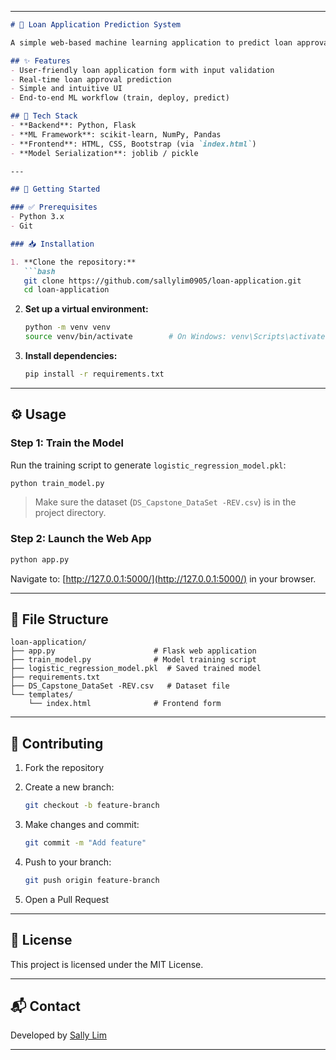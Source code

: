 
---

````markdown
# 🏦 Loan Application Prediction System

A simple web-based machine learning application to predict loan approval using a logistic regression model. Built with Flask and Scikit-learn.

## ✨ Features
- User-friendly loan application form with input validation  
- Real-time loan approval prediction  
- Simple and intuitive UI  
- End-to-end ML workflow (train, deploy, predict)

## 🧰 Tech Stack
- **Backend**: Python, Flask  
- **ML Framework**: scikit-learn, NumPy, Pandas  
- **Frontend**: HTML, CSS, Bootstrap (via `index.html`)  
- **Model Serialization**: joblib / pickle

---

## 🚀 Getting Started

### ✅ Prerequisites
- Python 3.x  
- Git  

### 📥 Installation

1. **Clone the repository:**
   ```bash
   git clone https://github.com/sallylim0905/loan-application.git
   cd loan-application
````

2. **Set up a virtual environment:**

   ```bash
   python -m venv venv
   source venv/bin/activate        # On Windows: venv\Scripts\activate
   ```

3. **Install dependencies:**

   ```bash
   pip install -r requirements.txt
   ```

---

## ⚙️ Usage

### Step 1: Train the Model

Run the training script to generate `logistic_regression_model.pkl`:

```bash
python train_model.py
```

> Make sure the dataset (`DS_Capstone_DataSet -REV.csv`) is in the project directory.

### Step 2: Launch the Web App

```bash
python app.py
```

Navigate to: [http://127.0.0.1:5000/](http://127.0.0.1:5000/) in your browser.

---

## 📁 File Structure

```
loan-application/
├── app.py                      # Flask web application
├── train_model.py              # Model training script
├── logistic_regression_model.pkl  # Saved trained model
├── requirements.txt
├── DS_Capstone_DataSet -REV.csv   # Dataset file
└── templates/
    └── index.html              # Frontend form
```

---

## 🤝 Contributing

1. Fork the repository
2. Create a new branch:

   ```bash
   git checkout -b feature-branch
   ```
3. Make changes and commit:

   ```bash
   git commit -m "Add feature"
   ```
4. Push to your branch:

   ```bash
   git push origin feature-branch
   ```
5. Open a Pull Request

---

## 📄 License

This project is licensed under the MIT License.

---

## 📬 Contact

Developed by [Sally Lim](https://github.com/sallylim0905)

---

